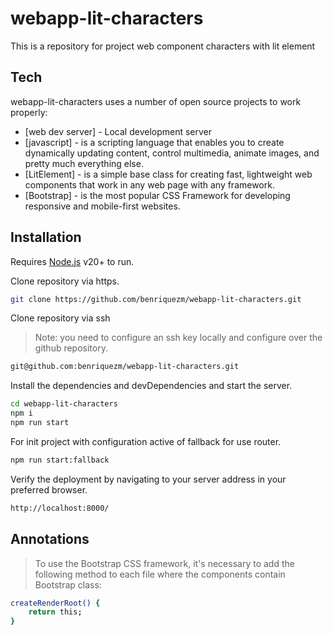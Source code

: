 # webapp-lit-characters
This is a repository for project web component characters with lit element

## Tech

webapp-lit-characters uses a number of open source projects to work properly:

- [web dev server] - Local development server
- [javascript] - is a scripting language that enables you to create dynamically updating content, control multimedia, animate images, and pretty much everything else.
- [LitElement] - is a simple base class for creating fast, lightweight web components that work in any web page with any framework.
- [Bootstrap] - is the most popular CSS Framework for developing responsive and mobile-first websites.

## Installation

Requires [Node.js](https://nodejs.org/) v20+ to run.

Clone repository via https.

```sh
git clone https://github.com/benriquezm/webapp-lit-characters.git
```
Clone repository via ssh
>Note: you need to configure an ssh key locally and configure over the github repository.

```sh
git@github.com:benriquezm/webapp-lit-characters.git
```

Install the dependencies and devDependencies and start the server.

```sh
cd webapp-lit-characters
npm i
npm run start
```

For init project with configuration active of fallback for use router.

```sh
npm run start:fallback
```

Verify the deployment by navigating to your server address in your preferred browser.

```sh
http://localhost:8000/
```

## Annotations
>To use the Bootstrap CSS framework, it's necessary to add the following method to each file where the components contain Bootstrap class:
```sh
createRenderRoot() {
    return this;
}
```

